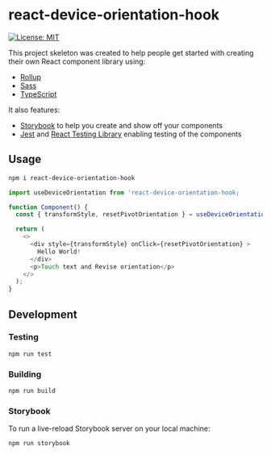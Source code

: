 # react-device-orientation-hook

[![License: MIT](https://img.shields.io/badge/License-MIT-green.svg)](https://opensource.org/licenses/MIT)

This project skeleton was created to help people get started with creating their own React component library using:

- [Rollup](https://github.com/rollup/rollup)
- [Sass](https://sass-lang.com/)
- [TypeScript](https://www.typescriptlang.org/)

It also features:

- [Storybook](https://storybook.js.org/) to help you create and show off your components
- [Jest](https://jestjs.io/) and [React Testing Library](https://github.com/testing-library/react-testing-library) enabling testing of the components


## Usage
```sh
npm i react-device-orientation-hook
```

```typescript
import useDeviceOrientation from 'react-device-orientation-hook;

function Component() {
  const { transformStyle, resetPivotOrientation } = useDeviceOrientation();

  return (
    <>
      <div style={transformStyle} onClick={resetPivotOrientation} >
        Hello World!
      </div>
      <p>Touch text and Revise orientation</p>
    </>
  );
}
```

## Development

### Testing

```
npm run test
```

### Building

```
npm run build
```

### Storybook

To run a live-reload Storybook server on your local machine:

```
npm run storybook
```
